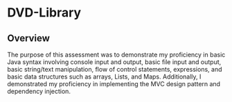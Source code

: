 # DVD-Library

## Overview
The purpose of this assessment was to demonstrate my proficiency in basic Java syntax involving console input and output, basic file input and output, 
basic string/text manipulation, flow of control statements, expressions, and basic data structures such as arrays, Lists, and Maps. Additionally, I 
demonstrated my proficiency in implementing the MVC design pattern and dependency injection.
